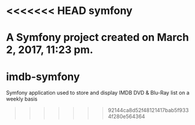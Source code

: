 <<<<<<< HEAD
symfony
=======

A Symfony project created on March 2, 2017, 11:23 pm.
=======
# imdb-symfony
Symfony application used to store and display IMDB DVD &amp; Blu-Ray list on a weekly basis
>>>>>>> 92144ca8d52f48121417bab5f9334f280e564364
